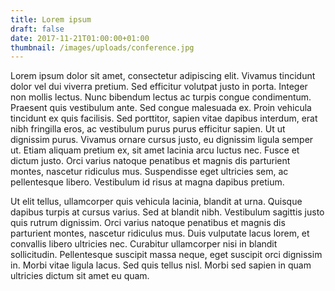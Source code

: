 ```yaml
---
title: Lorem ipsum
draft: false
date: 2017-11-21T01:00:00+01:00
thumbnail: /images/uploads/conference.jpg
---
```


Lorem ipsum dolor sit amet, consectetur adipiscing elit. Vivamus tincidunt dolor vel dui viverra pretium. Sed efficitur volutpat justo in porta. Integer non mollis lectus. Nunc bibendum lectus ac turpis congue condimentum. Praesent quis vestibulum ante. Sed congue malesuada ex. Proin vehicula tincidunt ex quis facilisis. Sed porttitor, sapien vitae dapibus interdum, erat nibh fringilla eros, ac vestibulum purus purus efficitur sapien. Ut ut dignissim purus. Vivamus ornare cursus justo, eu dignissim ligula semper ut. Etiam aliquam pretium ex, sit amet lacinia arcu luctus nec. Fusce et dictum justo. Orci varius natoque penatibus et magnis dis parturient montes, nascetur ridiculus mus. Suspendisse eget ultricies sem, ac pellentesque libero. Vestibulum id risus at magna dapibus pretium.

Ut elit tellus, ullamcorper quis vehicula lacinia, blandit at urna. Quisque dapibus turpis at cursus varius. Sed at blandit nibh. Vestibulum sagittis justo quis rutrum dignissim. Orci varius natoque penatibus et magnis dis parturient montes, nascetur ridiculus mus. Duis vulputate lacus lorem, et convallis libero ultricies nec. Curabitur ullamcorper nisi in blandit sollicitudin. Pellentesque suscipit massa neque, eget suscipit orci dignissim in. Morbi vitae ligula lacus. Sed quis tellus nisl. Morbi sed sapien in quam ultricies dictum sit amet eu quam.
